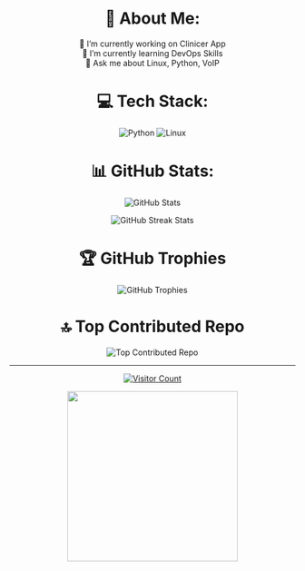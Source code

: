 <h1 align="center">💫 About Me:</h1>
<p align="center">
    🔭 I’m currently working on Clinicer App<br>
    🌱 I’m currently learning DevOps Skills<br>
    💬 Ask me about Linux, Python, VoIP
</p>

<h1 align="center">💻 Tech Stack:</h1>
<p align="center">
    <img src="https://img.shields.io/badge/python-3670A0?style=for-the-badge&logo=python&logoColor=ffdd54" alt="Python">
    <img src="https://img.shields.io/badge/Linux-FCC624?style=for-the-badge&logo=linux&logoColor=black" alt="Linux">
</p>

<h1 align="center">📊 GitHub Stats:</h1>
<p align="center">
    <img src="https://github-readme-stats.vercel.app/api?username=mustafaomidian&theme=matrix&hide_border=false&include_all_commits=false&count_private=false" alt="GitHub Stats">
</p>
<p align="center">
    <img src="https://github-readme-streak-stats.herokuapp.com/?user=mustafaomidian&theme=matrix&hide_border=false" alt="GitHub Streak Stats">
</p>

<h1 align="center">🏆 GitHub Trophies</h1>
<p align="center">
    <img src="https://github-profile-trophy.vercel.app/?username=mustafaomidian&theme=matrix&no-frame=false&no-bg=true&margin-w=10" alt="GitHub Trophies">
</p>

<h1 align="center">🔝 Top Contributed Repo</h1>
<p align="center">
    <img src="https://github-contributor-stats.vercel.app/api?username=mustafaomidian&limit=5&theme=matrix&combine_all_yearly_contributions=true" alt="Top Contributed Repo">
</p>

---

<p align="center">
    <a href="https://visitcount.itsvg.in/api?id=mustafaomidian&icon=7&color=1"><img src="https://visitcount.itsvg.in/api?id=mustafaomidian&icon=7&color=1" alt="Visitor Count"></a>
</p>
<p align="center">
<img src='https://elisabethwheatley.files.wordpress.com/2015/03/sheldon-sheldon-cooper-31942765-500-233.gif' width="300"></img>
</p>
<!-- Proudly created with GPRM ( https://gprm.itsvg.in ) -->
